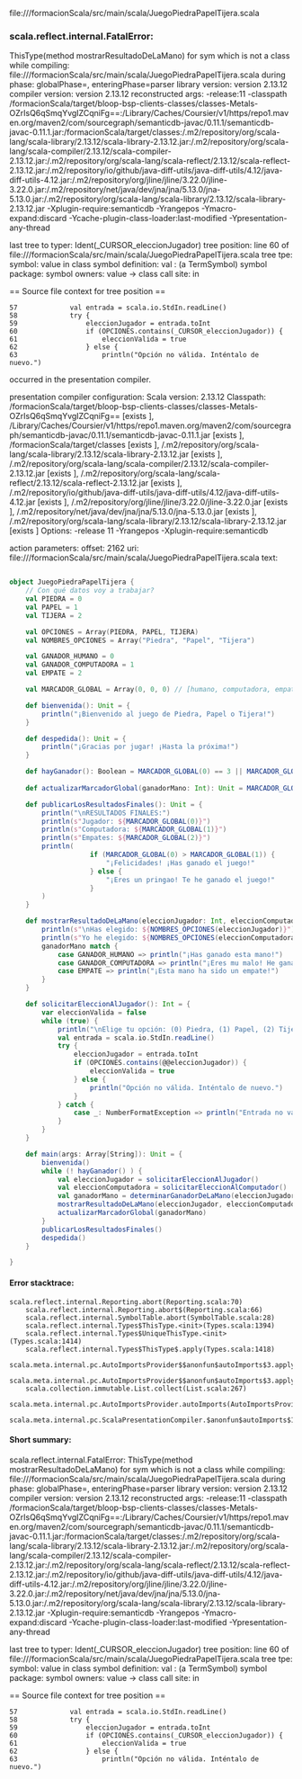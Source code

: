 file://<WORKSPACE>/formacionScala/src/main/scala/JuegoPiedraPapelTijera.scala
### scala.reflect.internal.FatalError: 
  ThisType(method mostrarResultadoDeLaMano) for sym which is not a class
     while compiling: file://<WORKSPACE>/formacionScala/src/main/scala/JuegoPiedraPapelTijera.scala
        during phase: globalPhase=<no phase>, enteringPhase=parser
     library version: version 2.13.12
    compiler version: version 2.13.12
  reconstructed args: -release:11 -classpath <WORKSPACE>/formacionScala/target/bloop-bsp-clients-classes/classes-Metals-OZrIsQ6qSmqYvgIZCqniFg==:<HOME>/Library/Caches/Coursier/v1/https/repo1.maven.org/maven2/com/sourcegraph/semanticdb-javac/0.11.1/semanticdb-javac-0.11.1.jar:<WORKSPACE>/formacionScala/target/classes:<HOME>/.m2/repository/org/scala-lang/scala-library/2.13.12/scala-library-2.13.12.jar:<HOME>/.m2/repository/org/scala-lang/scala-compiler/2.13.12/scala-compiler-2.13.12.jar:<HOME>/.m2/repository/org/scala-lang/scala-reflect/2.13.12/scala-reflect-2.13.12.jar:<HOME>/.m2/repository/io/github/java-diff-utils/java-diff-utils/4.12/java-diff-utils-4.12.jar:<HOME>/.m2/repository/org/jline/jline/3.22.0/jline-3.22.0.jar:<HOME>/.m2/repository/net/java/dev/jna/jna/5.13.0/jna-5.13.0.jar:<HOME>/.m2/repository/org/scala-lang/scala-library/2.13.12/scala-library-2.13.12.jar -Xplugin-require:semanticdb -Yrangepos -Ymacro-expand:discard -Ycache-plugin-class-loader:last-modified -Ypresentation-any-thread

  last tree to typer: Ident(_CURSOR_eleccionJugador)
       tree position: line 60 of file://<WORKSPACE>/formacionScala/src/main/scala/JuegoPiedraPapelTijera.scala
            tree tpe: <error>
              symbol: value <error> in class <error>
   symbol definition: val <error>: <error> (a TermSymbol)
      symbol package: <none>
       symbol owners: value <error> -> class <error>
           call site: <none> in <none>

== Source file context for tree position ==

    57             val entrada = scala.io.StdIn.readLine()
    58             try {
    59                 eleccionJugador = entrada.toInt
    60                 if (OPCIONES.contains(_CURSOR_eleccionJugador)) {
    61                     eleccionValida = true
    62                 } else {
    63                     println("Opción no válida. Inténtalo de nuevo.")

occurred in the presentation compiler.

presentation compiler configuration:
Scala version: 2.13.12
Classpath:
<WORKSPACE>/formacionScala/target/bloop-bsp-clients-classes/classes-Metals-OZrIsQ6qSmqYvgIZCqniFg== [exists ], <HOME>/Library/Caches/Coursier/v1/https/repo1.maven.org/maven2/com/sourcegraph/semanticdb-javac/0.11.1/semanticdb-javac-0.11.1.jar [exists ], <WORKSPACE>/formacionScala/target/classes [exists ], <HOME>/.m2/repository/org/scala-lang/scala-library/2.13.12/scala-library-2.13.12.jar [exists ], <HOME>/.m2/repository/org/scala-lang/scala-compiler/2.13.12/scala-compiler-2.13.12.jar [exists ], <HOME>/.m2/repository/org/scala-lang/scala-reflect/2.13.12/scala-reflect-2.13.12.jar [exists ], <HOME>/.m2/repository/io/github/java-diff-utils/java-diff-utils/4.12/java-diff-utils-4.12.jar [exists ], <HOME>/.m2/repository/org/jline/jline/3.22.0/jline-3.22.0.jar [exists ], <HOME>/.m2/repository/net/java/dev/jna/jna/5.13.0/jna-5.13.0.jar [exists ], <HOME>/.m2/repository/org/scala-lang/scala-library/2.13.12/scala-library-2.13.12.jar [exists ]
Options:
-release 11 -Yrangepos -Xplugin-require:semanticdb


action parameters:
offset: 2162
uri: file://<WORKSPACE>/formacionScala/src/main/scala/JuegoPiedraPapelTijera.scala
text:
```scala

object JuegoPiedraPapelTijera {
    // Con qué datos voy a trabajar?
    val PIEDRA = 0
    val PAPEL = 1
    val TIJERA = 2

    val OPCIONES = Array(PIEDRA, PAPEL, TIJERA)
    val NOMBRES_OPCIONES = Array("Piedra", "Papel", "Tijera")

    val GANADOR_HUMANO = 0
    val GANADOR_COMPUTADORA = 1
    val EMPATE = 2

    val MARCADOR_GLOBAL = Array(0, 0, 0) // [humano, computadora, empates]

    def bienvenida(): Unit = {
        println("¡Bienvenido al juego de Piedra, Papel o Tijera!")
    }

    def despedida(): Unit = {
        println("¡Gracias por jugar! ¡Hasta la próxima!")
    }

    def hayGanador(): Boolean = MARCADOR_GLOBAL(0) == 3 || MARCADOR_GLOBAL(1) == 3
  
    def actualizarMarcadorGlobal(ganadorMano: Int): Unit = MARCADOR_GLOBAL(ganadorMano) += 1

    def publicarLosResultadosFinales(): Unit = {
        println("\nRESULTADOS FINALES:")
        println(s"Jugador: ${MARCADOR_GLOBAL(0)}")
        println(s"Computadora: ${MARCADOR_GLOBAL(1)}")
        println(s"Empates: ${MARCADOR_GLOBAL(2)}")
        println(    
                    if (MARCADOR_GLOBAL(0) > MARCADOR_GLOBAL(1)) {
                        "¡Felicidades! ¡Has ganado el juego!"
                    } else {
                        "¡Eres un pringao! Te he ganado el juego!"
                    }
        )
    }

    def mostrarResultadoDeLaMano(eleccionJugador: Int, eleccionComputadora: Int, ganadorMano: Int): Unit = {
        println(s"\nHas elegido: ${NOMBRES_OPCIONES(eleccionJugador)}")
        println(s"Yo he elegido: ${NOMBRES_OPCIONES(eleccionComputadora)}")
        ganadorMano match {
            case GANADOR_HUMANO => println("¡Has ganado esta mano!")
            case GANADOR_COMPUTADORA => println("¡Eres mu malo! He ganado yo!!!")
            case EMPATE => println("¡Esta mano ha sido un empate!")
        }
    }

    def solicitarEleccionAlJugador(): Int = {
        var eleccionValida = false
        while (true) {
            println("\nElige tu opción: (0) Piedra, (1) Papel, (2) Tijera")
            val entrada = scala.io.StdIn.readLine()
            try {
                eleccionJugador = entrada.toInt
                if (OPCIONES.contains(@@eleccionJugador)) {
                    eleccionValida = true
                } else {
                    println("Opción no válida. Inténtalo de nuevo.")
                }
            } catch {
                case _: NumberFormatException => println("Entrada no válida. Por favor ingresa 0, 1 o 2.")
            }
        }
    }

    def main(args: Array[String]): Unit = {
        bienvenida()
        while (! hayGanador() ) {
            val eleccionJugador = solicitarEleccionAlJugador()
            val eleccionComputadora = solicitarEleccionAlComputador()
            val ganadorMano = determinarGanadorDeLaMano(eleccionJugador, eleccionComputadora)
            mostrarResultadoDeLaMano(eleccionJugador, eleccionComputadora, ganadorMano)
            actualizarMarcadorGlobal(ganadorMano)
        }
        publicarLosResultadosFinales()
        despedida()
    }

}

```



#### Error stacktrace:

```
scala.reflect.internal.Reporting.abort(Reporting.scala:70)
	scala.reflect.internal.Reporting.abort$(Reporting.scala:66)
	scala.reflect.internal.SymbolTable.abort(SymbolTable.scala:28)
	scala.reflect.internal.Types$ThisType.<init>(Types.scala:1394)
	scala.reflect.internal.Types$UniqueThisType.<init>(Types.scala:1414)
	scala.reflect.internal.Types$ThisType$.apply(Types.scala:1418)
	scala.meta.internal.pc.AutoImportsProvider$$anonfun$autoImports$3.applyOrElse(AutoImportsProvider.scala:75)
	scala.meta.internal.pc.AutoImportsProvider$$anonfun$autoImports$3.applyOrElse(AutoImportsProvider.scala:60)
	scala.collection.immutable.List.collect(List.scala:267)
	scala.meta.internal.pc.AutoImportsProvider.autoImports(AutoImportsProvider.scala:60)
	scala.meta.internal.pc.ScalaPresentationCompiler.$anonfun$autoImports$1(ScalaPresentationCompiler.scala:384)
```
#### Short summary: 

scala.reflect.internal.FatalError: 
  ThisType(method mostrarResultadoDeLaMano) for sym which is not a class
     while compiling: file://<WORKSPACE>/formacionScala/src/main/scala/JuegoPiedraPapelTijera.scala
        during phase: globalPhase=<no phase>, enteringPhase=parser
     library version: version 2.13.12
    compiler version: version 2.13.12
  reconstructed args: -release:11 -classpath <WORKSPACE>/formacionScala/target/bloop-bsp-clients-classes/classes-Metals-OZrIsQ6qSmqYvgIZCqniFg==:<HOME>/Library/Caches/Coursier/v1/https/repo1.maven.org/maven2/com/sourcegraph/semanticdb-javac/0.11.1/semanticdb-javac-0.11.1.jar:<WORKSPACE>/formacionScala/target/classes:<HOME>/.m2/repository/org/scala-lang/scala-library/2.13.12/scala-library-2.13.12.jar:<HOME>/.m2/repository/org/scala-lang/scala-compiler/2.13.12/scala-compiler-2.13.12.jar:<HOME>/.m2/repository/org/scala-lang/scala-reflect/2.13.12/scala-reflect-2.13.12.jar:<HOME>/.m2/repository/io/github/java-diff-utils/java-diff-utils/4.12/java-diff-utils-4.12.jar:<HOME>/.m2/repository/org/jline/jline/3.22.0/jline-3.22.0.jar:<HOME>/.m2/repository/net/java/dev/jna/jna/5.13.0/jna-5.13.0.jar:<HOME>/.m2/repository/org/scala-lang/scala-library/2.13.12/scala-library-2.13.12.jar -Xplugin-require:semanticdb -Yrangepos -Ymacro-expand:discard -Ycache-plugin-class-loader:last-modified -Ypresentation-any-thread

  last tree to typer: Ident(_CURSOR_eleccionJugador)
       tree position: line 60 of file://<WORKSPACE>/formacionScala/src/main/scala/JuegoPiedraPapelTijera.scala
            tree tpe: <error>
              symbol: value <error> in class <error>
   symbol definition: val <error>: <error> (a TermSymbol)
      symbol package: <none>
       symbol owners: value <error> -> class <error>
           call site: <none> in <none>

== Source file context for tree position ==

    57             val entrada = scala.io.StdIn.readLine()
    58             try {
    59                 eleccionJugador = entrada.toInt
    60                 if (OPCIONES.contains(_CURSOR_eleccionJugador)) {
    61                     eleccionValida = true
    62                 } else {
    63                     println("Opción no válida. Inténtalo de nuevo.")